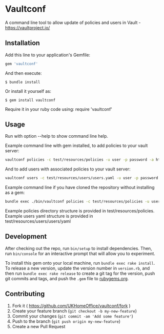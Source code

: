 # Vaultconf
A command line tool to allow update of policies and users in Vault - https://vaultproject.io/

## Installation
Add this line to your application's Gemfile:

```ruby
gem 'vaultconf'
```

And then execute:

    $ bundle install

Or install it yourself as:

    $ gem install vaultconf
    
Require it in your ruby code using:
require 'vaultconf'

## Usage
Run with option --help to show command line help.

Example command line with gem installed, to add policies to your vault server:
```bash
vaultconf policies -c test/resources/policies -u user -p password -a http://localhost:8200
```
And to add users with associated policies to your vault server:
```bash
vaultconf users -c test/resources/users/users.yaml -u user -p password -a http://localhost:8200
```

Example command line if you have cloned the repository without installing as a gem:
```bash
bundle exec ./bin/vaultconf policies -c test/resources/policies -u user -p password -a http://localhost:8200
```
Example policies directory structure is provided in test/resources/policies.
Example users yaml structure is provided in test/resources/users/users/yaml

## Development

After checking out the repo, run `bin/setup` to install dependencies. Then, run `bin/console` for an interactive prompt that will allow you to experiment.

To install this gem onto your local machine, run `bundle exec rake install`. To release a new version, update the version number in `version.rb`, and then run `bundle exec rake release` to create a git tag for the version, push git commits and tags, and push the `.gem` file to [rubygems.org](https://rubygems.org).

## Contributing

1. Fork it ( https://github.com/UKHomeOffice/vaultconf/fork )
2. Create your feature branch (`git checkout -b my-new-feature`)
3. Commit your changes (`git commit -am 'Add some feature'`)
4. Push to the branch (`git push origin my-new-feature`)
5. Create a new Pull Request
